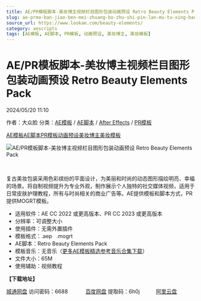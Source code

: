```yaml
---
title: AE/PR模板脚本-美妆博主视频栏目图形包装动画预设 Retro Beauty Elements Pack
slug: ae-prmo-ban-jiao-ben-mei-zhuang-bo-zhu-shi-pin-lan-mu-tu-xing-bao-zhuang-dong-hua-yu-she-retro-beauty-elements-pack
source_url: https://www.lookae.com/beauty-elements/
category: aescripts
tags: [AE模板, AE脚本, PR模板, 动画预设, 美妆博主, 美妆模板]
---
```

# AE/PR模板脚本-美妆博主视频栏目图形包装动画预设 Retro Beauty Elements Pack

2024/05/20 11:10

作者：大众脸
分类：[AE模板](https://www.lookae.com/after-effects/other-after-effects/) / [AE脚本](https://www.lookae.com/after-effects/aescripts/) / [After Effects](https://www.lookae.com/after-effects/) / [PR模板](https://www.lookae.com/prmoban/)

[AE模板](https://www.lookae.com/tag/ae%e6%a8%a1%e6%9d%bf/)[AE脚本](https://www.lookae.com/tag/ae%e8%84%9a%e6%9c%ac/)[PR模板](https://www.lookae.com/tag/pr%e6%a8%a1%e6%9d%bf/)[动画预设](https://www.lookae.com/tag/%e5%8a%a8%e7%94%bb%e9%a2%84%e8%ae%be/)[美妆博主](https://www.lookae.com/tag/%e7%be%8e%e5%a6%86%e5%8d%9a%e4%b8%bb/)[美妆模板](https://www.lookae.com/tag/%e7%be%8e%e5%a6%86%e6%a8%a1%e6%9d%bf/)

![AE/PR模板脚本-美妆博主视频栏目图形包装动画预设 Retro Beauty Elements Pack](https://www.lookae.com/wp-content/uploads/2024/05/36113457.jpg "AE/PR模板脚本-美妆博主视频栏目图形包装动画预设 Retro Beauty Elements Pack-LookAE.com")

[﻿](https://cloud.video.taobao.com/play/u/null/p/1/e/6/t/1/463349598488.mp4)

复古美妆包装采用色彩缤纷的平面设计，为美丽和时尚的动态图形描绘明亮、幸福的场景。将自制视频提升为专业外观，制作展示个人独特的社交媒体视频，适用于日常皮肤护理教程，所有与时尚相关的商业广告等。AE提供模板和脚本方式，PR提供MOGRT模板。

* 适用软件：AE CC 2022 或更高版本、PR CC 2023 或更高版本
* 分辨率：可调整大小
* 使用插件：无需外置插件
* 模板格式：.aep   .mogrt
* AE脚本：Retro Beauty Elements Pack
* 模板音乐：无音乐（[更多AE模板精选参考音乐合集下载](https://item.taobao.com/item.htm?spm=a1z10.1.w4004-2793089344.4.MUvxbV&id=37289930486)）
* 文件大小：65M
* 使用辅助：视频教程

**【下载地址】**

[城通网盘](https://url70.ctfile.com/f/2827370-1247462827-f87fe9?p=4431) 访问密码：6688            [百度网盘](https://pan.baidu.com/s/13Ehbg3Prydy8qUMDvt3o4g?pwd=6h0j) 提取码：6h0j           [阿里云盘](https://www.alipan.com/s/QqwMBacHnBb)

